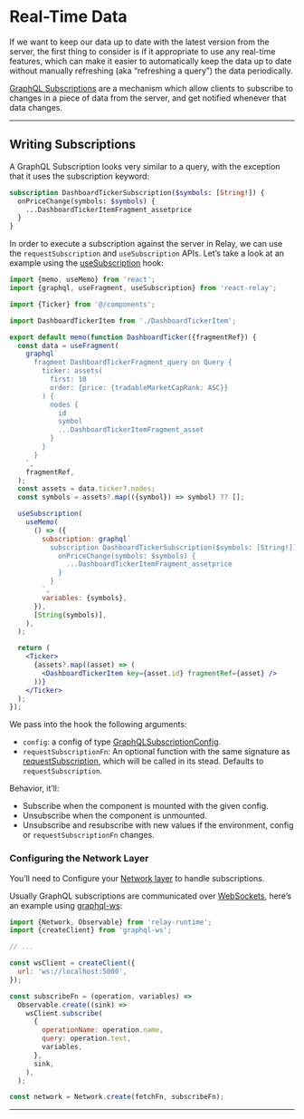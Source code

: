 # Real-Time Data

If we want to keep our data up to date with the latest version from the server, the first thing to consider is if it appropriate to use any real-time features, which can make it easier to automatically keep the data up to date without manually refreshing (aka “refreshing a query”) the data periodically.

[GraphQL Subscriptions](https://relay.dev/docs/guided-tour/updating-data/graphql-subscriptions) are a mechanism which allow clients to subscribe to changes in a piece of data from the server, and get notified whenever that data changes.

---

## Writing Subscriptions

A GraphQL Subscription looks very similar to a query, with the exception that it uses the subscription keyword:

```graphql
subscription DashboardTickerSubscription($symbols: [String!]) {
  onPriceChange(symbols: $symbols) {
    ...DashboardTickerItemFragment_assetprice
  }
}
```

In order to execute a subscription against the server in Relay, we can use the `requestSubscription` and `useSubscription` APIs. Let’s take a look at an example using the [useSubscription](https://relay.dev/docs/api-reference/use-subscription/) hook:

```jsx title="@/scenes/dashboard/DashboardTicker.js"
import {memo, useMemo} from 'react';
import {graphql, useFragment, useSubscription} from 'react-relay';

import {Ticker} from '@/components';

import DashboardTickerItem from './DashboardTickerItem';

export default memo(function DashboardTicker({fragmentRef}) {
  const data = useFragment(
    graphql`
      fragment DashboardTickerFragment_query on Query {
        ticker: assets(
          first: 10
          order: {price: {tradableMarketCapRank: ASC}}
        ) {
          nodes {
            id
            symbol
            ...DashboardTickerItemFragment_asset
          }
        }
      }
    `,
    fragmentRef,
  );
  const assets = data.ticker?.nodes;
  const symbols = assets?.map(({symbol}) => symbol) ?? [];

  useSubscription(
    useMemo(
      () => ({
        subscription: graphql`
          subscription DashboardTickerSubscription($symbols: [String!]) {
            onPriceChange(symbols: $symbols) {
              ...DashboardTickerItemFragment_assetprice
            }
          }
        `,
        variables: {symbols},
      }),
      [String(symbols)],
    ),
  );

  return (
    <Ticker>
      {assets?.map((asset) => (
        <DashboardTickerItem key={asset.id} fragmentRef={asset} />
      ))}
    </Ticker>
  );
});
```

We pass into the hook the following arguments:

- `config`: a config of type [GraphQLSubscriptionConfig](https://relay.dev/docs/api-reference/use-subscription/#type-graphqlsubscriptionconfigtsubscriptionpayload).
- `requestSubscriptionFn`: An optional function with the same signature as [requestSubscription](https://relay.dev/docs/api-reference/request-subscription/), which will be called in its stead. Defaults to `requestSubscription`.

Behavior, it’ll:

- Subscribe when the component is mounted with the given config.
- Unsubscribe when the component is unmounted.
- Unsubscribe and resubscribe with new values if the environment, config or `requestSubscriptionFn` changes.

### Configuring the Network Layer

You’ll need to Configure your [Network layer](https://relay.dev/docs/guides/network-layer/) to handle subscriptions.

Usually GraphQL subscriptions are communicated over [WebSockets](https://developer.mozilla.org/en-US/docs/Web/API/WebSockets_API), here’s an example using [graphql-ws](https://github.com/enisdenjo/graphql-ws):

```js
import {Network, Observable} from 'relay-runtime';
import {createClient} from 'graphql-ws';

// ...

const wsClient = createClient({
  url: 'ws://localhost:5000',
});

const subscribeFn = (operation, variables) =>
  Observable.create((sink) =>
    wsClient.subscribe(
      {
        operationName: operation.name,
        query: operation.text,
        variables,
      },
      sink,
    ),
  );

const network = Network.create(fetchFn, subscribeFn);
```

---
